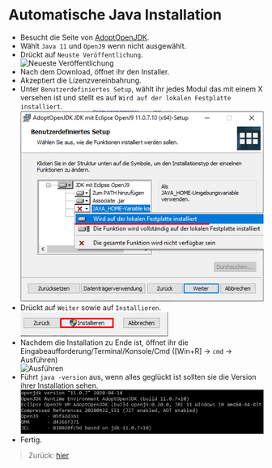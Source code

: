 # Automatische Java Installation
- Besucht die Seite von [AdoptOpenJDK](https://adoptopenjdk.net/?variant=openjdk11&jvmVariant=openj9).
- Wählt `Java 11` und `OpenJ9` wenn nicht ausgewählt.
- Drückt auf `Neuste Veröffentlichung`.<br>
![Neueste Veröffentlichung](Veröffentlichung.png "Hier auf der AdoptOpenJDK Seite drücken.")
- Nach dem Download, öffnet ihr den Installer.
- Akzeptiert die Lizenzvereinbahrung.
- Unter `Benutzerdefiniertes Setup`, wählt ihr jedes Modul das mit einem X versehen ist und stellt es auf `Wird auf der lokalen Festplatte installiert`.<br>
![Setup Installation](InstallierenSetup.png "Alle auswählen.")
- Drückt auf `Weiter` sowie auf `Installieren`.<br>
![Installation](Installieren.png "Alle auswählen.")
- Nachdem die Installation zu Ende ist, öffnet ihr die Eingabeaufforderung/Terminal/Konsole/Cmd ([Win+R] -> `cmd` -> Ausführen)<br>
![Ausführen](Ausführen.png "Alle auswählen.")
- Führt `java -version` aus, wenn alles geglückt ist sollten sie die Version ihrer Installation sehen.<br>
![Konsole](../Konsole.png "Alle auswählen.")
- Fertig.

> Zurück: [hier](../README.md)

